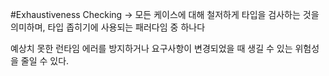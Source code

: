 #Exhaustiveness Checking
-> 모든 케이스에 대해 철저하게 타입을 검사하는 것을 의미하며, 타입 좁히기에 사용되는 패러다임 중 하나다

예상치 못한 런타임 에러를 방지하거나 요구사항이 변경되었을 때 생길 수 있는 위험성을 줄일 수 있다.
